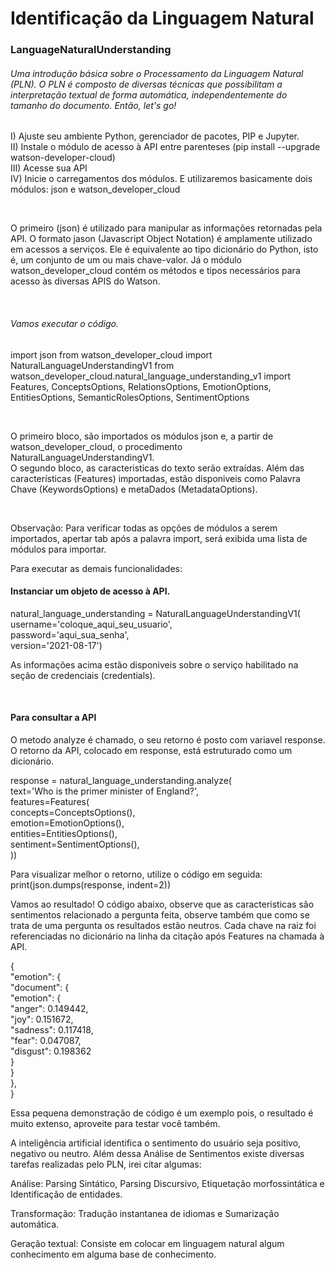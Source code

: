 # Identificação da Linguagem Natural
<h3> LanguageNaturalUnderstanding</h3>
<h6>Uma introdução básica sobre o Processamento da Linguagem Natural (PLN). O PLN é composto de diversas técnicas que possibilitam a interpretação textual de forma automática, independentemente do tamanho do documento. Então, let's go!</h6>
<p> I) Ajuste seu ambiente Python, gerenciador de pacotes, PIP e Jupyter. <br>
    II) Instale o módulo de acesso à API entre parenteses
      (pip install --upgrade watson-developer-cloud) <br>
    III) Acesse sua API <br>
  IV) Inicie o carregamentos dos módulos. E utilizaremos basicamente dois módulos: json e watson_developer_cloud</p><br>
<p>O primeiro (json) é utilizado para manipular as informações retornadas pela API. O formato jason (Javascript Object Notation) é amplamente utilizado em acessos a serviços. Ele é equivalente ao tipo dicionário do Python, isto é, um conjunto de um ou mais chave-valor. Já o módulo watson_developer_cloud contém os métodos e tipos necessários para acesso às diversas APIS do Watson.</p><br>
<h6>Vamos executar o código.</h6>
import json
from watson_developer_cloud import NaturalLanguageUnderstandingV1 
from watson_developer_cloud.natural_language_understanding_v1 import 
Features, ConceptsOptions, RelationsOptions, EmotionOptions, EntitiesOptions, SemanticRolesOptions, SentimentOptions

<br><p> O primeiro bloco, são importados os módulos json e, a partir de watson_developer_cloud, o procedimento NaturalLanguageUnderstandingV1.  
O segundo bloco, as caracteristicas do texto serão extraídas.
Além das características (Features) importadas, estão disponiveis como Palavra Chave (KeywordsOptions) e metaDados (MetadataOptions).</p><br>
<p>Observação: Para verificar todas as opções de módulos a serem importados, apertar tab após a palavra import, será exibida uma lista de módulos para importar.</p>
<p>Para executar as demais funcionalidades: <br>

<!-- Instanciar um objeto -->
<h4> Instanciar um objeto de acesso à API.</h4>
natural_language_understanding = NaturalLanguageUnderstandingV1( <br>
  username='coloque_aqui_seu_usuario', <br>
  password='aqui_sua_senha', <br>
  version='2021-08-17') <br>
  
<p>As informações acima estão disponiveis sobre o serviço habilitado na seção de credenciais (credentials).</p><br>

<h4>Para consultar a API</h4>
<p>O metodo analyze é chamado, o seu retorno é posto com variavel response. O retorno da API, colocado em response, está estruturado como um dicionário.<p>
  
response = natural_language_understanding.analyze(  <br>
  text='Who is the primer minister of England?',  <br>
  features=Features(   <br>
    concepts=ConceptsOptions(), <br>
    emotion=EmotionOptions(), <br>
    entities=EntitiesOptions(), <br>
    sentiment=SentimentOptions(), <br>
    )) 
  <br>
  
Para visualizar melhor o retorno, utilize o código em seguida:
  print(json.dumps(response, indent=2))
  <br>
  <p>Vamos ao resultado! O código abaixo, observe que as caracteristicas são sentimentos relacionado a pergunta feita, observe também que como se trata de uma pergunta os resultados estão neutros. Cada chave na raiz foi referenciadas no dicionário na linha da citação após Features na chamada à API.</p>

{     <br>
  "emotion": {     <br>
    "document": {        <br>
      "emotion": {      <br>
        "anger": 0.149442,  <br>
        "joy": 0.151672,     <br>
        "sadness": 0.117418,   <br>
        "fear": 0.047087,      <br> 
        "disgust": 0.198362     <br>
      }     <br>
    }   <br>
  },   <br>
}   <br>
<p>Essa pequena demonstração de código é um exemplo pois, o resultado é muito extenso, aproveite para testar você também.</p>

<p>A inteligência artificial identifica o sentimento do usuário seja positivo, negativo ou neutro. Além dessa Análise de Sentimentos existe diversas tarefas realizadas pelo PLN, irei citar algumas:</p>
<p>Análise: Parsing Sintático, Parsing Discursivo, Etiquetação morfossintática e Identificação de entidades. </p>
<p>Transformação: Tradução instantanea de idiomas e Sumarização automática.</p>
<p>Geração textual: Consiste em colocar em linguagem natural algum conhecimento em alguma base de conhecimento.</p>
